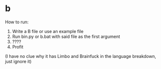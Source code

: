 # b

How to run:

1. Write a B file or use an example file
2. Run bin.py or b.bat with said file as the first argument
3. ????
4. Profit


(I have no clue why it has Limbo and Brainfuck in the language breakdown, just ignore it)
